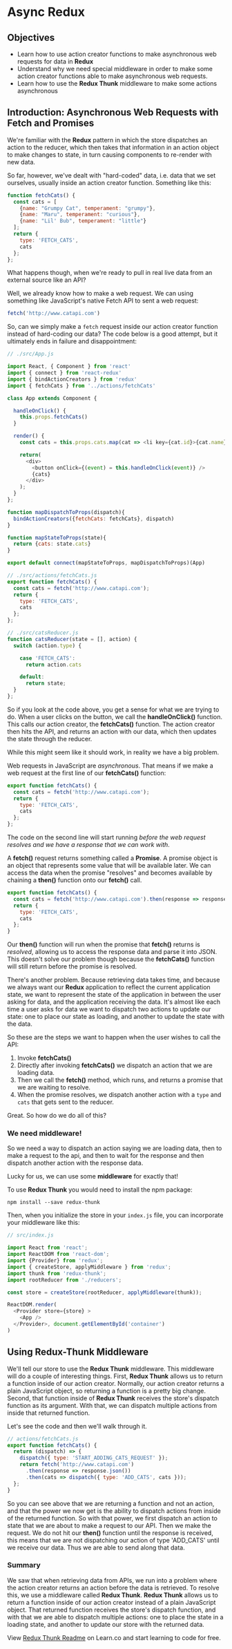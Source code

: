 # Async Redux

## Objectives
* Learn how to use action creator functions to make asynchronous web requests for data in __Redux__
* Understand why we need special middleware in order to make some action creator functions able to make asynchronous web requests.
* Learn how to use the __Redux Thunk__ middleware to make some actions asynchronous

## Introduction: Asynchronous Web Requests with Fetch and Promises
We're familiar with the __Redux__ pattern in which the store dispatches an action to the reducer, which then takes that information in an action object to make changes to state, in turn causing components to re-render with new data.

So far, however, we've dealt with "hard-coded" data, i.e. data that we set ourselves, usually inside an action creator function. Something like this:
```js
function fetchCats() {
  const cats = [
    {name: "Grumpy Cat", temperament: "grumpy"},
    {name: "Maru", temperament: "curious"},
    {name: "Lil' Bub", temperament: "little"}
  ];
  return {
    type: 'FETCH_CATS', 
    cats
  };
};
```

What happens though, when we're ready to pull in real live data from an external source like an API?

Well, we already know how to make a web request. We can using something like JavaScript's native Fetch API to sent a web request:
```js
fetch('http://www.catapi.com')
```

So, can we simply make a `fetch` request inside our action creator function instead of hard-coding our data? The code below is a good attempt, but it ultimately ends in failure and disappointment:
```js
// ./src/App.js

import React, { Component } from 'react'
import { connect } from 'react-redux'
import { bindActionCreators } from 'redux'
import { fetchCats } from '../actions/fetchCats'

class App extends Component {

  handleOnClick() {
    this.props.fetchCats()
  }

  render() {
    const cats = this.props.cats.map(cat => <li key={cat.id}>{cat.name}</li>);

    return(
      <div>
        <button onClick={(event) = this.handleOnClick(event)} />
        {cats}
      </div>
    );
  }
};

function mapDispatchToProps(dispatch){
  bindActionCreators({fetchCats: fetchCats}, dispatch)
}

function mapStateToProps(state){
  return {cats: state.cats}
}

export default connect(mapStateToProps, mapDispatchToProps)(App)

// ./src/actions/fetchCats.js
export function fetchCats() {
  const cats = fetch('http://www.catapi.com');
  return {
    type: 'FETCH_CATS', 
    cats
  };
};

// ./src/catsReducer.js
function catsReducer(state = [], action) {
  switch (action.type) {

    case 'FETCH_CATS':
      return action.cats

    default:
      return state;
  }
};
```

So if you look at the code above, you get a sense for what we are trying to do. When a user clicks on the button, we call the __handleOnClick()__ function. This calls our action creator, the __fetchCats()__ function. The action creator then hits the API, and returns an action with our data, which then updates the state through the reducer.

While this might seem like it should work, in reality we have a big problem.

Web requests in JavaScript are *asynchronous*. That means if we make a web request at the first line of our __fetchCats()__ function:
```js
export function fetchCats() {
  const cats = fetch('http://www.catapi.com');
  return {
    type: 'FETCH_CATS', 
    cats
  };
};
```

The code on the second line will start running *before the web request resolves and we have a response that we can work with*.

A __fetch()__ request returns something called a **Promise**. A promise object is an object that represents some value that will be available later. We can access the data when the promise "resolves" and becomes available by chaining a __then()__ function onto our __fetch()__ call.

```js
export function fetchCats() {
  const cats = fetch('http://www.catapi.com').then(response => response.json())
  return {
    type: 'FETCH_CATS', 
    cats
  };
}
```

Our __then()__ function will run when the promise that __fetch()__ returns is *resolved*, allowing us to access the response data and parse it into JSON. This doesn't solve our problem though because the __fetchCats()__ function will still return before the promise is resolved.

There's another problem. Because retrieving data takes time, and because we always want our __Redux__ application to reflect the current application state, we want to represent the state of the application in between the user asking for data, and the application receiving the data. It's almost like each time a user asks for data we want to dispatch two actions to update our state: one to place our state as loading, and another to update the state with the data.

So these are the steps we want to happen when the user wishes to call the API:
1. Invoke __fetchCats()__
2. Directly after invoking __fetchCats()__ we dispatch an action that we are loading data.
3. Then we call the __fetch()__ method, which runs, and returns a promise that we are waiting to resolve.
4. When the promise resolves, we dispatch another action with a `type` and `cats` that gets sent to the reducer.

Great. So how do we do all of this?

### We need middleware!
So we need a way to dispatch an action saying we are loading data, then to make a request to the api, and then to wait for the response and then dispatch another action with the response data.

Lucky for us, we can use some **middleware** for exactly that!

To use __Redux Thunk__ you would need to install the npm package:
```
npm install --save redux-thunk
```

Then, when you initialize the store in your `index.js` file, you can incorporate your middleware like this:
```js
// src/index.js

import React from 'react';
import ReactDOM from 'react-dom';
import {Provider} from 'redux';
import { createStore, applyMiddleware } from 'redux';
import thunk from 'redux-thunk';
import rootReducer from './reducers';

const store = createStore(rootReducer, applyMiddleware(thunk));

ReactDOM.render(
  <Provider store={store} >
    <App />
  </Provider>, document.getElementById('container')
)
```

## Using Redux-Thunk Middleware
We'll tell our store to use the __Redux Thunk__ middleware. This middleware will do a couple of interesting things. First, __Redux Thunk__ allows us to return a function inside of our action creator. Normally, our action creator returns a plain JavaScript object, so returning a function is a pretty big change. Second, that function inside of __Redux Thunk__ receives the store's dispatch function as its argument. With that, we can dispatch multiple actions from inside that returned function.

Let's see the code and then we'll walk through it.

```js
// actions/fetchCats.js
export function fetchCats() {
  return (dispatch) => {
    dispatch({ type: 'START_ADDING_CATS_REQUEST' });
    return fetch('http://www.catapi.com')
      .then(response => response.json())
      .then(cats => dispatch({ type: 'ADD_CATS', cats }));
  };
}
```

So you can see above that we are returning a function and not an action, and that the power we now get is the ability to dispatch actions from inside of the returned function. So with that power, we first dispatch an action to state that we are about to make a request to our API. Then we make the request. We do not hit our __then()__ function until the response is received, this means that we are not dispatching our action of type 'ADD_CATS' until we receive our data. Thus we are able to send along that data.

### Summary
We saw that when retrieving data from APIs, we run into a problem where the action creator returns an action before the data is retrieved. To resolve this, we use a middleware called __Redux Thunk__. __Redux Thunk__ allows us to return a function inside of our action creator instead of a plain JavaScript object. That returned function receives the store's dispatch function, and with that we are able to dispatch multiple actions: one to place the state in a loading state, and another to update our store with the returned data.

<p class='util--hide'>View <a href='https://learn.co/lessons/redux-thunk-readme'>Redux Thunk Readme</a> on Learn.co and start learning to code for free.</p>
